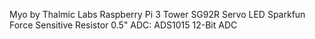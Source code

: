 Myo by Thalmic Labs
Raspberry Pi 3
Tower SG92R Servo
LED
Sparkfun Force Sensitive Resistor 0.5"
ADC: ADS1015 12-Bit ADC
